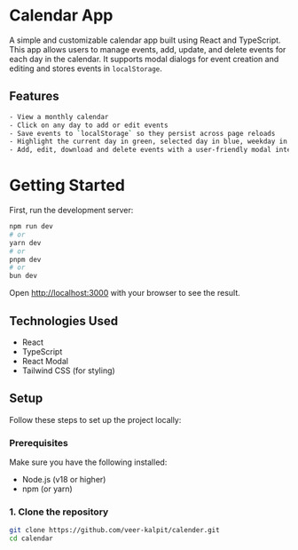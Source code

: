 # Calendar App

A simple and customizable calendar app built using React and TypeScript. This app allows users to manage events, add, update, and delete events for each day in the calendar. It supports modal dialogs for event creation and editing and stores events in `localStorage`.

## Features
```bash
- View a monthly calendar
- Click on any day to add or edit events
- Save events to `localStorage` so they persist across page reloads
- Highlight the current day in green, selected day in blue, weekday in red and days with event in yellow
- Add, edit, download and delete events with a user-friendly modal interface
```

# Getting Started

First, run the development server:

```bash
npm run dev
# or
yarn dev
# or
pnpm dev
# or
bun dev
```

Open [http://localhost:3000](http://localhost:3000) with your browser to see the result.

## Technologies Used

- React
- TypeScript
- React Modal
- Tailwind CSS (for styling)

## Setup

Follow these steps to set up the project locally:

### Prerequisites

Make sure you have the following installed:

- Node.js (v18 or higher)
- npm (or yarn)

### 1. Clone the repository

```bash
git clone https://github.com/veer-kalpit/calender.git
cd calendar
```
